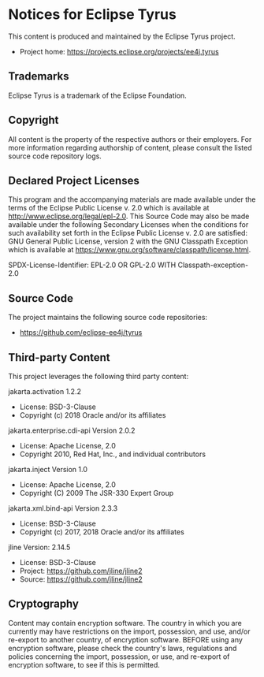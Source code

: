 # Notices for Eclipse Tyrus

This content is produced and maintained by the Eclipse Tyrus project.

* Project home: https://projects.eclipse.org/projects/ee4j.tyrus

## Trademarks

Eclipse Tyrus is a trademark of the Eclipse Foundation.

## Copyright

All content is the property of the respective authors or their employers. For
more information regarding authorship of content, please consult the listed
source code repository logs.

## Declared Project Licenses

This program and the accompanying materials are made available under the terms
of the Eclipse Public License v. 2.0 which is available at
http://www.eclipse.org/legal/epl-2.0. This Source Code may also be made
available under the following Secondary Licenses when the conditions for such
availability set forth in the Eclipse Public License v. 2.0 are satisfied: GNU
General Public License, version 2 with the GNU Classpath Exception which is
available at https://www.gnu.org/software/classpath/license.html.

SPDX-License-Identifier: EPL-2.0 OR GPL-2.0 WITH Classpath-exception-2.0

## Source Code

The project maintains the following source code repositories:

* https://github.com/eclipse-ee4j/tyrus

## Third-party Content
This project leverages the following third party content:

jakarta.activation 1.2.2
* License: BSD-3-Clause
* Copyright (c) 2018 Oracle and/or its affiliates

jakarta.enterprise.cdi-api Version 2.0.2
* License: Apache License, 2.0
* Copyright 2010, Red Hat, Inc., and individual contributors

jakarta.inject Version 1.0
* License: Apache License, 2.0
* Copyright (C) 2009 The JSR-330 Expert Group

jakarta.xml.bind-api Version 2.3.3
* License: BSD-3-Clause
* Copyright (c) 2017, 2018 Oracle and/or its affiliates

jline Version: 2.14.5
* License: BSD-3-Clause
* Project: https://github.com/jline/jline2
* Source: https://github.com/jline/jline2


## Cryptography

Content may contain encryption software. The country in which you are currently
may have restrictions on the import, possession, and use, and/or re-export to
another country, of encryption software. BEFORE using any encryption software,
please check the country's laws, regulations and policies concerning the import,
possession, or use, and re-export of encryption software, to see if this is
permitted.
